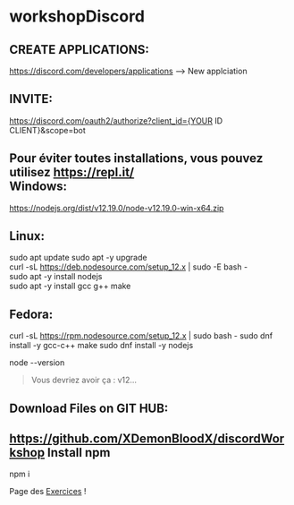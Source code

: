 # workshopDiscord
CREATE APPLICATIONS:
--------------------
https://discord.com/developers/applications
--> New applciation

INVITE:
-------
https://discord.com/oauth2/authorize?client_id={YOUR ID CLIENT}&scope=bot


Pour éviter toutes installations, vous pouvez utilisez https://repl.it/  
Windows:
--------
https://nodejs.org/dist/v12.19.0/node-v12.19.0-win-x64.zip

Linux:
------
sudo apt update 
sudo apt -y upgrade  
curl -sL https://deb.nodesource.com/setup_12.x | sudo -E bash -  
sudo apt -y install nodejs  
sudo apt -y  install gcc g++ make  

Fedora:
-------
curl -sL https://rpm.nodesource.com/setup_12.x | sudo bash -
sudo dnf install -y gcc-c++ make
sudo dnf install -y nodejs


node --version  
> Vous devriez avoir ça : v12...


Download Files on GIT HUB:
--------------------------
https://github.com/XDemonBloodX/discordWorkshop
Install npm
-----------
npm i  


Page des [Exercices](https://github.com/XDemonBloodX/discordWorkshop/blob/main/botDiscordExercice/exo.md) !


